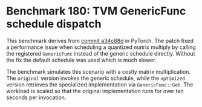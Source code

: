 # Benchmark 180: TVM GenericFunc schedule dispatch

This benchmark derives from [commit a34c88d](https://github.com/pytorch/pytorch/commit/a34c88da857974d8d40ae0858b5bbb8b6513bd9d) in PyTorch. The patch fixed a performance issue when scheduling a quantized matrix multiply by calling the registered `GenericFunc` instead of the generic schedule directly. Without the fix the default schedule was used which is much slower.

The benchmark simulates this scenario with a costly matrix multiplication. The `original` version invokes the generic schedule, while the `optimized` version retrieves the specialized implementation via `GenericFunc::Get`. The workload is scaled so that the original implementation runs for over ten seconds per invocation.

